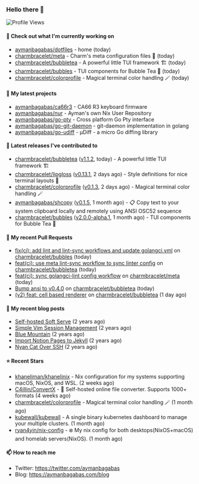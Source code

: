 ### Hello there 👋

![Profile Views](https://komarev.com/ghpvc/?username=aymanbagabas&label=PROFILE+VIEWS)

#### 👷 Check out what I'm currently working on

- [aymanbagabas/dotfiles](https://github.com/aymanbagabas/dotfiles) - home (today)
- [charmbracelet/meta](https://github.com/charmbracelet/meta) - Charm&#39;s meta configuration files 🫥 (today)
- [charmbracelet/bubbletea](https://github.com/charmbracelet/bubbletea) - A powerful little TUI framework 🏗 (today)
- [charmbracelet/bubbles](https://github.com/charmbracelet/bubbles) - TUI components for Bubble Tea 🫧 (today)
- [charmbracelet/colorprofile](https://github.com/charmbracelet/colorprofile) - Magical terminal color handling 🪄 (today)

#### 🌱 My latest projects

- [aymanbagabas/ca66r3](https://github.com/aymanbagabas/ca66r3) - CA66 R3 keyboard firmware
- [aymanbagabas/nur](https://github.com/aymanbagabas/nur) - Ayman&#39;s own Nix User Repository
- [aymanbagabas/go-pty](https://github.com/aymanbagabas/go-pty) - Cross platform Go Pty interface
- [aymanbagabas/go-git-daemon](https://github.com/aymanbagabas/go-git-daemon) - git-daemon implementation in golang
- [aymanbagabas/go-udiff](https://github.com/aymanbagabas/go-udiff) - µDiff - a micro Go diffing library

#### 🔭 Latest releases I've contributed to

- [charmbracelet/bubbletea](https://github.com/charmbracelet/bubbletea) ([v1.1.2](https://github.com/charmbracelet/bubbletea/releases/tag/v1.1.2), today) - A powerful little TUI framework 🏗
- [charmbracelet/lipgloss](https://github.com/charmbracelet/lipgloss) ([v0.13.1](https://github.com/charmbracelet/lipgloss/releases/tag/v0.13.1), 2 days ago) - Style definitions for nice terminal layouts 👄
- [charmbracelet/colorprofile](https://github.com/charmbracelet/colorprofile) ([v0.1.3](https://github.com/charmbracelet/colorprofile/releases/tag/v0.1.3), 2 days ago) - Magical terminal color handling 🪄
- [aymanbagabas/shcopy](https://github.com/aymanbagabas/shcopy) ([v0.1.5](https://github.com/aymanbagabas/shcopy/releases/tag/v0.1.5), 1 month ago) - 📋 Copy text to your system clipboard locally and remotely using ANSI OSC52 sequence
- [charmbracelet/bubbles](https://github.com/charmbracelet/bubbles) ([v2.0.0-alpha.1](https://github.com/charmbracelet/bubbles/releases/tag/v2.0.0-alpha.1), 1 month ago) - TUI components for Bubble Tea 🫧

#### 🔨 My recent Pull Requests

- [fix(ci): add lint and lint-sync workflows and update golangci.yml](https://github.com/charmbracelet/bubbles/pull/651) on [charmbracelet/bubbles](https://github.com/charmbracelet/bubbles) (today)
- [feat(ci): use meta lint-sync workflow to sync linter config](https://github.com/charmbracelet/bubbletea/pull/1202) on [charmbracelet/bubbletea](https://github.com/charmbracelet/bubbletea) (today)
- [feat(ci): sync golangci-lint config workflow](https://github.com/charmbracelet/meta/pull/173) on [charmbracelet/meta](https://github.com/charmbracelet/meta) (today)
- [Bump ansi to v0.4.0](https://github.com/charmbracelet/bubbletea/pull/1201) on [charmbracelet/bubbletea](https://github.com/charmbracelet/bubbletea) (today)
- [(v2) feat: cell based renderer](https://github.com/charmbracelet/bubbletea/pull/1200) on [charmbracelet/bubbletea](https://github.com/charmbracelet/bubbletea) (1 day ago)

#### 📜 My recent blog posts

- [Self-hosted Soft Serve](https://aymanbagabas.com/blog/2023/04/28/self-hosted-soft-serve.html) (2 years ago)
- [Simple Vim Session Management](https://aymanbagabas.com/blog/2023/04/13/simple-vim-session-management.html) (2 years ago)
- [Blue Mountain](https://aymanbagabas.com/blog/2022/06/02/blue-mountain.html) (2 years ago)
- [Import Notion Pages to Jekyll](https://aymanbagabas.com/blog/2022/03/29/import-notion-pages-to-jekyll.html) (2 years ago)
- [Nyan Cat Over SSH](https://aymanbagabas.com/blog/2022/03/25/nyan-cat-over-ssh.html) (2 years ago)

#### ⭐ Recent Stars

- [khaneliman/khanelinix](https://github.com/khaneliman/khanelinix) - Nix configuration for my systems supporting macOS, NixOS, and WSL.  (2 weeks ago)
- [C4illin/ConvertX](https://github.com/C4illin/ConvertX) - 💾 Self-hosted online file converter. Supports 1000&#43; formats (4 weeks ago)
- [charmbracelet/colorprofile](https://github.com/charmbracelet/colorprofile) - Magical terminal color handling 🪄 (1 month ago)
- [kubewall/kubewall](https://github.com/kubewall/kubewall) - A single binary kubernetes dashboard to manage your multiple clusters. (1 month ago)
- [ryan4yin/nix-config](https://github.com/ryan4yin/nix-config) - ❄️ My nix config for both desktops(NixOS&#43;macOS) and homelab servers(NixOS). (1 month ago)

#### 📫 How to reach me

- Twitter: https://twitter.com/aymanbagabas
- Blog: https://aymanbagabas.com/blog
